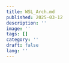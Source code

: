 ```yaml
---
title: WSL_Arch.md
published: 2025-03-12
description: ''
image: ''
tags: []
category: ''
draft: false 
lang: ''
---
```


